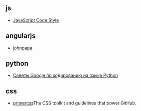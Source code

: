 ## js 
+ [JavaScript Code Style](https://github.com/ymaps/codestyle/blob/master/javascript.md)

## angularjs
+ [johnpapa][1]


## python
+ [Советы Google по кодированию на языке Python](https://habrahabr.ru/post/179271/)

## css
+ [primercss](http://primercss.io/)The CSS toolkit and guidelines that power GitHub.

[1]: https://github.com/johnpapa/angular-styleguide/tree/master/a1
